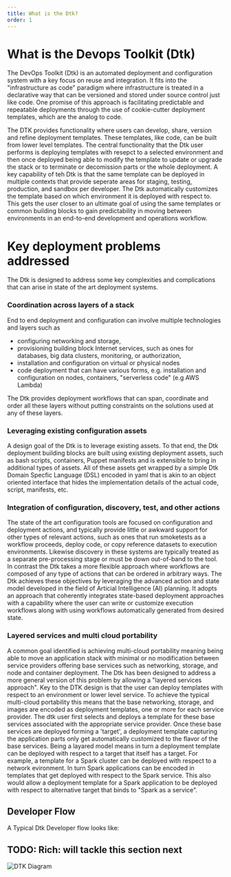 ```yaml
---
title: What is the Dtk?
order: 1
---
```


# What is the Devops Toolkit (Dtk)

The DevOps Toolkit (Dtk) is an automated deployment and configuration system with a key focus on reuse and integration. It fits into the "infrastructure as code" paradigm where infrastructure is treated in a declarative way that can be versioned and stored under source control just like code. One promise of this approach is facilitating predictable and repeatable deployments through the use of cookie-cutter deployment templates, which are the analog to code.

The DTK provides functionality where users can develop, share, version and refine deployment templates. These templates, like code, can be built from lower level templates.  The central functionality that the Dtk user performs is deploying templates with resepct to a selected environment and then once deployed being able to modify the template to update or upgrade the stack or to terminate or decomission parts or the whole deployment. A key capability of teh Dtk is that the same template can be deployed in multiple contexts that provide seperate areas for staging, testing, production, and sandbox per developer. The Dtk automatically customizes the template based on which environment it is deployed with respect to. This gets the user closer to an ultimate goal of using the same templates or common building blocks to gain predictability in moving between environments in an end-to-end development and operations workflow.


# Key deployment problems addressed

The Dtk is designed to address some key complexities and complications that can arise in state of the art deployment systems.

### Coordination across layers of a stack

End to end deployment and configuration can involve multiple technologies and layers such as
* configuring networking and storage,
* provisioning building block Internet services, such as ones for  databases, big data clusters, monitoring, or authorization, 
* installation and configuration on virtual or physical nodes
* code deployment that can have various forms, e.g. installation and configuration on nodes, containers, "serverless code" (e.g AWS  Lambda)

The Dtk provides deployment workflows that can span, coordinate and order all these layers without putting constraints on the solutions used at any of these layers.

### Leveraging existing configuration assets 

A design goal of the Dtk is to leverage existing assets. To that end, the Dtk deployment building blocks are built using existing deployment assets, such as bash scripts, containers, Puppet manifests and is extensible to bring in additional types of assets. All of these assets get wrapped by a simple Dtk Domain Specfic Language (DSL) encoded in yaml that is akin to an object oriented interface that hides the implementation details of the actual code, script, manifests, etc. 

### Integration of configuration, discovery, test, and other actions

The state of the art configuration tools are focused on configuration and deployment actions, and typically provide little or awkward support for other types of relevant actions, such as ones that run smoketests as a workflow proceeds, deploy code, or copy reference datasets to execution environments. Likewise discovery in these systems are typically treated as a separate pre-processing stage or must be down out-of-band to the tool. In contrast the Dtk takes a more flexible approach where workflows are composed of any type of actions that can be ordered in arbitrary ways. The Dtk achieves these objectives by leveraging the advanced action and state model developed in the field of Articial Intelligence (AI) planning. It adopts an approach that coherently integrates state-based deployment approaches with a capability where the user can write or customize execution workflows along with using workflows automatically generated from desired state. 


### Layered services and multi cloud portability

A common goal identified is achieving multi-cloud portability meaning being able to move an application stack with minimal or no modification between service providers offering base services such as networking, storage, and node and container deployment. The Dtk has been designed to address a more general version of this problem by allowing a "layered services approach". Key to the DTK design is that the user can deploy templates with respect to an environment or lower level service. To achieve the typical multi-cloud portability this means that the base networking, storage, and images are encoded as deployment templates, one or more for each service provider. The dtk user first selects and deploys a template for these base services associated with the appropriate service provider.  Once these base services are deployed forming a 'target', a deployment template capturing the application parts only get automatically customized to the flavor of the base services. Being a layared model means in turn a deployment template can be deployed with respect to a target that itself has a target. For example, a template for a Spark cluster can be deployed with respect to a network evironment. In turn Spark applications can be encoded in templates that get deployed with respect to the Spark service. This also would allow a deployment template for a Spark application to be deployed with respect to alternative target that binds to "Spark as a service".   


## Developer Flow

A Typical Dtk Developer flow looks like:

## TODO: Rich: will tackle this section next
![DTK Diagram]({{site.assetsBaseDir}}/img/diagrams/dtk_diagram_1.png "Developer Workflow diagram")


